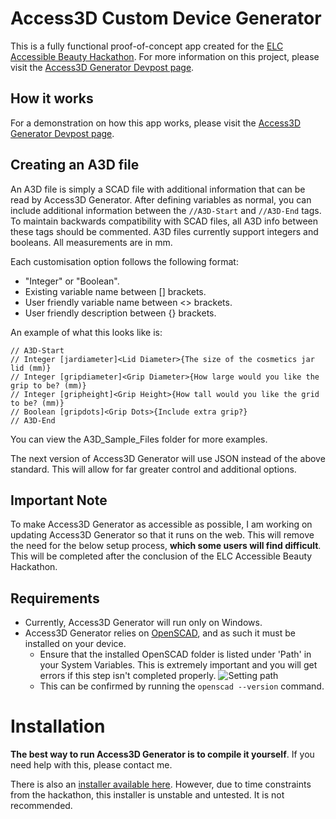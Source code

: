 

# Access3D Custom Device Generator
This is a fully functional proof-of-concept app created for the [ELC Accessible Beauty Hackathon](https://elchackathon.devpost.com/).
For more information on this project, please visit the [Access3D Generator Devpost page](https://devpost.com/software/wip-wo4d6r).

## How it works
For a demonstration on how this app works, please visit the [Access3D Generator Devpost page](https://devpost.com/software/wip-wo4d6r).

## Creating an A3D file
An A3D file is simply a SCAD file with additional information that can be read by Access3D Generator. After defining variables as normal, you can include additional information between the `//A3D-Start` and `//A3D-End` tags. To maintain backwards compatibility with SCAD files, all A3D info between these tags should be commented. A3D files currently support integers and booleans. All measurements are in mm.

Each customisation option follows the following format:

 - "Integer" or "Boolean".
 - Existing variable name between [] brackets.
 - User friendly variable name between <> brackets.
 - User friendly description between {} brackets.

An example of what this looks like is:

    // A3D-Start
    // Integer [jardiameter]<Lid Diameter>{The size of the cosmetics jar lid (mm)}
    // Integer [gripdiameter]<Grip Diameter>{How large would you like the grip to be? (mm)}
    // Integer [gripheight]<Grip Height>{How tall would you like the grid to be? (mm)}
    // Boolean [gripdots]<Grip Dots>{Include extra grip?}
    // A3D-End

You can view the A3D_Sample_Files folder for more examples.

The next version of Access3D Generator will use JSON instead of the above standard. This will allow for far greater control and additional options.


## Important Note
To make Access3D Generator as accessible as possible, I am working on updating Access3D Generator so that it runs on the web.  This will remove the need for the below setup process, **which some users will find difficult**. This will be completed after the conclusion of the ELC Accessible Beauty Hackathon.


## Requirements

 - Currently, Access3D Generator will run only on Windows.
 - Access3D Generator relies on [OpenSCAD](https://openscad.org/), and as such it must be installed on your device.
	 - Ensure that the installed OpenSCAD folder is listed under 'Path' in your System Variables. This is extremely important and you will get errors if this step isn't completed properly.
![Setting path](https://i.imgur.com/TCpVrov.png)
	 - This can be confirmed by running the `openscad --version` command.



# Installation
**The best way to run Access3D Generator is to compile it yourself**. If you need help with this, please contact me.

There is also an [installer available here](https://github.com/BryceCronin/Access3D-Generator/releases/tag/v0.12). However, due to time constraints from the hackathon, this installer is unstable and untested. It is not recommended.
